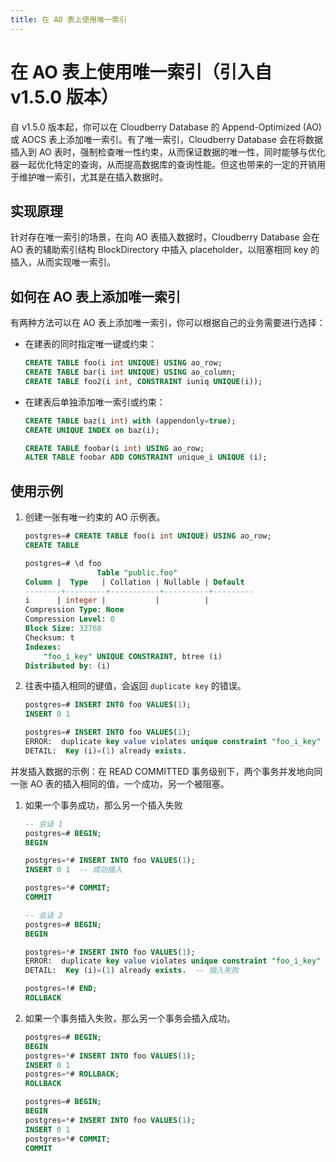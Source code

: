 ```yaml
---
title: 在 AO 表上使用唯一索引
---
```


# 在 AO 表上使用唯一索引（引入自 v1.5.0 版本）

自 v1.5.0 版本起，你可以在 Cloudberry Database 的 Append-Optimized (AO) 或 AOCS 表上添加唯一索引。有了唯一索引，Cloudberry Database 会在将数据插入到 AO 表时，强制检查唯一性约束，从而保证数据的唯一性，同时能够与优化器一起优化特定的查询，从而提高数据库的查询性能。但这也带来的一定的开销用于维护唯一索引，尤其是在插入数据时。

## 实现原理

针对存在唯一索引的场景，在向 AO 表插入数据时，Cloudberry Database 会在 AO 表的辅助索引结构 BlockDirectory 中插入 placeholder，以阻塞相同 key 的插入，从而实现唯一索引。

## 如何在 AO 表上添加唯一索引

有两种方法可以在 AO 表上添加唯一索引，你可以根据自己的业务需要进行选择：

- 在建表的同时指定唯一键或约束：

    ```sql
    CREATE TABLE foo(i int UNIQUE) USING ao_row;
    CREATE TABLE bar(i int UNIQUE) USING ao_column;
    CREATE TABLE foo2(i int, CONSTRAINT iuniq UNIQUE(i));
    ```

- 在建表后单独添加唯一索引或约束：

    ```sql
    CREATE TABLE baz(i int) with (appendonly=true);
    CREATE UNIQUE INDEX on baz(i);

    CREATE TABLE foobar(i int) USING ao_row;
    ALTER TABLE foobar ADD CONSTRAINT unique_i UNIQUE (i);
    ```

## 使用示例

1. 创建一张有唯一约束的 AO 示例表。

    ```sql
    postgres=# CREATE TABLE foo(i int UNIQUE) USING ao_row;
    CREATE TABLE

    postgres=# \d foo
                    Table "public.foo"
    Column |  Type   | Collation | Nullable | Default 
    --------+---------+-----------+----------+---------
    i      | integer |           |          | 
    Compression Type: None
    Compression Level: 0
    Block Size: 32768
    Checksum: t
    Indexes:
        "foo_i_key" UNIQUE CONSTRAINT, btree (i)
    Distributed by: (i)
    ```

2. 往表中插入相同的键值，会返回 `duplicate key` 的错误。

    ```sql
    postgres=# INSERT INTO foo VALUES(1);
    INSERT 0 1

    postgres=# INSERT INTO foo VALUES(1);
    ERROR:  duplicate key value violates unique constraint "foo_i_key"  (seg1 127.0.1.1:8003 pid=557)
    DETAIL:  Key (i)=(1) already exists.
    ```

并发插入数据的示例：在 READ COMMITTED 事务级别下，两个事务并发地向同一张 AO 表的插入相同的值，一个成功，另一个被阻塞。

1. 如果一个事务成功，那么另一个插入失败

    ```sql
    -- 会话 1
    postgres=# BEGIN;
    BEGIN

    postgres=*# INSERT INTO foo VALUES(1);
    INSERT 0 1  -- 成功插入

    postgres=*# COMMIT;
    COMMIT
    ```

    ```sql
    -- 会话 2
    postgres=# BEGIN;
    BEGIN

    postgres=*# INSERT INTO foo VALUES(1);
    ERROR:  duplicate key value violates unique constraint "foo_i_key"  (seg1 127.0.1.1:8003 pid=2726)
    DETAIL:  Key (i)=(1) already exists.  -- 插入失败

    postgres=!# END;
    ROLLBACK
    ```

2. 如果一个事务插入失败，那么另一个事务会插入成功。

    ```sql
    postgres=# BEGIN;
    BEGIN
    postgres=*# INSERT INTO foo VALUES(1);
    INSERT 0 1
    postgres=*# ROLLBACK;
    ROLLBACK
    ```

    ```sql
    postgres=# BEGIN;
    BEGIN
    postgres=*# INSERT INTO foo VALUES(1);
    INSERT 0 1
    postgres=*# COMMIT;
    COMMIT
    ```
